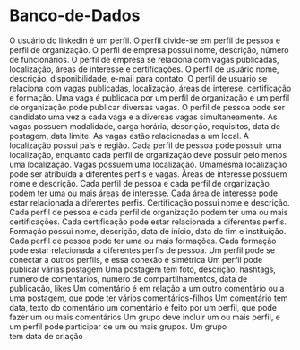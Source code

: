 # Banco-de-Dados

O usuário do linkedin é um perfil. O perfil divide-se em perfil de pessoa e perfil de organização.
O perfil de empresa possui nome, descrição, número de funcionários. O perfil de empresa se relaciona com vagas publicadas, localização, áreas de interesse e certificações.
O perfil de usuário nome, descrição, disponibilidade, e-mail para contato. O perfil de usuário se relaciona com vagas publicadas, localização, áreas de interese, certificação e formação.
Uma vaga é publicada por um perfil de organização e um perfil de organização pode publicar diversas vagas. O perfil de pessoa pode ser candidato uma vez a cada vaga e a diversas vagas simultaneamente. As vagas possuem modalidade, carga horária, descrição, requisitos, data de postagem, data limite. As vagas estão relacionadas a um local.
A localização possui país e região. Cada perfil de pessoa pode possuir uma localização, enquanto cada perfil de organização deve possuir pelo menos uma localização. Vagas possuem uma localização. Umamesma localização pode ser atribuída a diferentes perfis e vagas. 
Áreas de interesse possuem nome e descrição. Cada perfil de pessoa e cada perfil de organização podem ter uma ou mais áreas de interesse. Cada área de interesse pode estar relacionada a diferentes perfis. 
Certificação possui nome e descrição. Cada perfil de pessoa e cada perfil de organização podem ter uma ou mais certificações. Cada certificação pode estar relacionada a diferentes perfis. 
Formação possui nome, descrição, data de início, data de fim e instituição. Cada perfil de pessoa pode ter uma ou mais formações. Cada formação pode estar relacionada a diferentes perfis de pessoa.
Um perfil pode se conectar a outros perfils, e essa conexão é simétrica
Um perfil pode publicar várias postagem
Uma postagem tem foto, descrição, hashtags, numero de comentários, numero de compartilhamentos, data de publicação, likes
Um comentário é em relação a um outro comentário ou a uma postagem, que pode ter vários comentários-filhos
Um comentário tem data, texto do comentário
um comentário é feito por um perfil, que pode fazer um ou mais comentários
Um grupo deve incluir um ou mais perfil, e um perfil pode participar de um ou mais grupos. Um grupo tem data de criação
